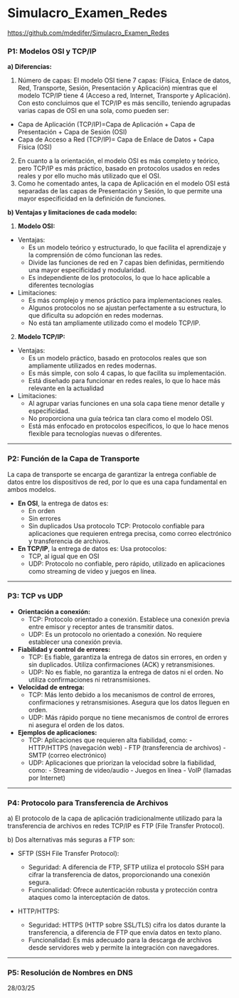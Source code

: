 # Simulacro_Examen_Redes

https://github.com/mdedifer/Simulacro_Examen_Redes

### P1: Modelos OSI y TCP/IP
**a) Diferencias:**
1.	Número de capas: El modelo OSI tiene 7 capas: (Física, Enlace de datos, Red, Transporte, Sesión, Presentación y Aplicación) mientras que el modelo TCP/IP tiene 4 (Acceso a red, Internet, Transporte y Aplicación). Con esto concluimos que el TCP/IP es más sencillo, teniendo agrupadas varias capas de OSI en una sola, como pueden ser:
  -	Capa de Aplicación (TCP/IP)=Capa de Aplicación + Capa de Presentación + Capa de Sesión (OSI)
  -	Capa de Acceso a Red (TCP/IP)= Capa de Enlace de Datos + Capa Física (OSI)
2. En cuanto a la orientación, el modelo OSI es más completo y teórico, pero TCP/IP es más práctico, basado en protocolos usados en redes reales y por ello mucho más utilizado que el OSI.
3. Como he comentado antes, la capa de Aplicación en el modelo OSI está separadas de las capas de Presentación y Sesión, lo que permite una mayor especificidad en la definición de funciones.

**b) Ventajas y limitaciones de cada modelo:**
1. **Modelo OSI:**
  * Ventajas:
    - Es un modelo teórico y estructurado, lo que facilita el aprendizaje y la comprensión de cómo funcionan las redes.
    - Divide las funciones de red en 7 capas bien definidas, permitiendo una mayor especificidad y modularidad.
    - Es independiente de los protocolos, lo que lo hace aplicable a diferentes tecnologías
  * Limitaciones:
    - Es más complejo y menos práctico para implementaciones reales.
    - Algunos protocolos no se ajustan perfectamente a su estructura, lo que dificulta su adopción en redes modernas.
    - No está tan ampliamente utilizado como el modelo TCP/IP.
  
2. **Modelo TCP/IP:**
  * Ventajas:
    - Es un modelo práctico, basado en protocolos reales que son ampliamente utilizados en redes modernas.
    - Es más simple, con solo 4 capas, lo que facilita su implementación.
    - Está diseñado para funcionar en redes reales, lo que lo hace más relevante en la actualidad
  * Limitaciones:
    - Al agrupar varias funciones en una sola capa tiene menor detalle y especificidad.
    - No proporciona una guía teórica tan clara como el modelo OSI.
    - Está más enfocado en protocolos específicos, lo que lo hace menos flexible para tecnologías nuevas o diferentes.

---
### P2: Función de la Capa de Transporte
La capa de transporte se encarga de garantizar la entrega confiable de datos entre los dispositivos de red, por lo que es una capa fundamental en ambos modelos.
* **En OSI**, la entrega de datos es:
  - En orden
  - Sin errores
  - Sin duplicados
  Usa protocolo TCP: Protocolo confiable para aplicaciones que requieren entrega precisa, como correo electrónico y transferencia de archivos.
* **En TCP/IP**, la entrega de datos es:
Usa protocolos:
  - TCP, al igual que en OSI
  - UDP: Protocolo no confiable, pero rápido, utilizado en aplicaciones como streaming de video y juegos en línea.
---
### P3: TCP vs UDP
* **Orientación a conexión:**
  - TCP: Protocolo orientado a conexión. Establece una conexión previa entre emisor y receptor antes de transmitir datos.
  - UDP: Es un protocolo no orientado a conexión. No requiere establecer una conexión previa.
* **Fiabilidad y control de errores:**
  - TCP: Es fiable, garantiza la entrega de datos sin errores, en orden y sin duplicados. Utiliza confirmaciones (ACK) y retransmisiones.
  - UDP: No es fiable, no garantiza la entrega de datos ni el orden. No utiliza confirmaciones ni retransmisiones.
* **Velocidad de entrega:**
  - TCP: Más lento debido a los mecanismos de control de errores, confirmaciones y retransmisiones. Asegura que los datos lleguen en orden.
  - UDP: Más rápido porque no tiene mecanismos de control de errores ni asegura el orden de los datos.
* **Ejemplos de aplicaciones:**
  - TCP: Aplicaciones que requieren alta fiabilidad, como: - HTTP/HTTPS (navegación web) - FTP (transferencia de archivos) - SMTP (correo electrónico)
  - UDP: Aplicaciones que priorizan la velocidad sobre la fiabilidad, como: - Streaming de video/audio - Juegos en línea - VoIP (llamadas por Internet)
---
### P4: Protocolo para Transferencia de Archivos 
a) El protocolo de la capa de aplicación tradicionalmente utilizado para la transferencia de archivos en redes TCP/IP es FTP (File Transfer Protocol).

b) Dos alternativas más seguras a FTP son:
- SFTP (SSH File Transfer Protocol):
  -  Seguridad: A diferencia de FTP, SFTP utiliza el protocolo SSH para cifrar la transferencia de datos, proporcionando una conexión segura.
  - Funcionalidad: Ofrece autenticación robusta y protección contra ataques como la interceptación de datos.

- HTTP/HTTPS:
  - Seguridad: HTTPS (HTTP sobre SSL/TLS) cifra los datos durante la transferencia, a diferencia de FTP que envía datos en texto plano.
  - Funcionalidad: Es más adecuado para la descarga de archivos desde servidores web y permite la integración con navegadores.
---
### P5: Resolución de Nombres en DNS

28/03/25
